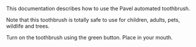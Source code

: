 This documentation describes how to use the Pavel automated toothbrush.

Note that this toothbrush is totally safe to use for children, adults, pets, wildlife and trees.

Turn on the toothbrush using the green button. Place in your mouth.